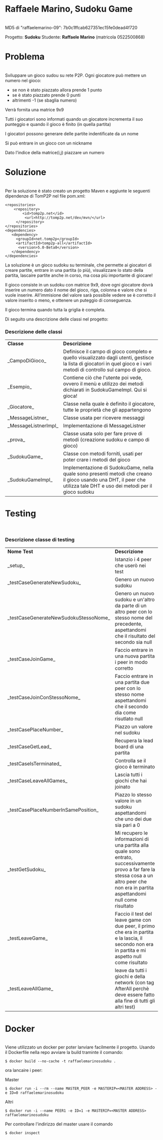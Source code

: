 # Raffaele Marino, Sudoku Game
<br>
MD5 di "raffaelemarino-09": 7b0c1ffcab627351ec15fe0dead4f720

Progetto: <b>Sudoku</b>
Studente: <b>Raffaele Marino</b> (matricola 0522500868)

<h1> Problema </h1>
<br>
Sviluppare un gioco sudou su rete P2P.
Ogni giocatore può mettere un numero nel gioco:
<ul>
<li> se non è stato piazzato allora prende 1 punto
<li> se è stato piazzato prende 0 punti
<li> altrimenti -1 (se sbaglia numero)
</ul>

Verrà fornita una matrice 9x9


Tutti i giocatori sono informati quando un giocatore incrementa il suo punteggio e quando il gioco è finito (in quella partita)


I giocatori possono generare delle partite indentificate da un nome


Si può entrare in un gioco con un nickname


Dato l'indice della matrice(i,j) piazzare un numero

<h1>Soluzione</h1>
<br>
Per la soluzione è stato creato un progetto Maven e aggiunte le seguenti dipendenze di TomP2P nel file pom.xml:

```
<repositories>
    <repository>
        <id>tomp2p.net</id>
         <url>http://tomp2p.net/dev/mvn/</url>
     </repository>
</repositories>
<dependencies>
   <dependency>
     <groupId>net.tomp2p</groupId>
     <artifactId>tomp2p-all</artifactId>
      <version>5.0-Beta8</version>
   </dependency>
</dependencies>
```

La soluzione è un gioco sudoku su terminale, che permette ai giocatori di creare partite, entrare in una partita (o più), visualizzare lo stato della partita, lascaire partite anche in corso, ma cosa più importante di giocare!

Il gioco consiste in un sudoku con matrice 9x9, dove ogni giocatore dovrà inserire un numero dato il nome del gioco, riga, colonna e valore che si vuole inserire. All'immisione del valore sarà possibile vedere se è corretto il valore inserito o meno, e ottenere un puteggio di conseguenza. 

Il gioco termina quando tutta la griglia è completa.


Di seguito una descrizione delle classi nel progetto:
<h3>Descrizione delle classi</h3>

<table>
    <tr><td><b>Classe</b></td><td><b>Descrizione</b></td></tr>
    <tr><td>_CampoDiGioco_</td><td>Definisce il campo di gioco completo e quello visualizzato dagli utenti, gestisce la lista di giocatori in quel gioco e i vari metodi di controllo sul campo di gioco. </td></tr>
    <tr><td>_Esempio_</td><td>Contiene ciò che l'utente poi vede, ovvero il menù e utilizzo dei metodi dichiarati in SudokuGameImpl. Qui si gioca!</td></tr>
    <tr><td>_Giocatore_</td><td>Classe nella quale è definito il giocatore, tutte le proprietà che gli appartengono </td></tr>
    <tr><td>_MessageListner_</td><td>Classe usata per ricevere messaggi </td></tr>
    <tr><td>_MessageListnerImpl_</td><td>Implementazione di MessageListner </td></tr>
    <tr><td>_prova_</td><td>Classe usata solo per fare prove di metodi (creazione sudoku e campo di gioco) </td></tr>
    <tr><td>_SudokuGame_</td><td>Classe con metodi forniti, usati per poter crare i metodi del gioco </td></tr>
    <tr><td>_SudokuGameImpl_</td><td>Implementazione di SudokuGame, nella quale sono presenti metodi che creano il gioco usando una DHT, il peer che utilizza tale DHT e uso dei metodi per il gioco sudoku</td></tr>
    
</table>

<h1>Testing</h1>
<br>

<h3>Descrizione classe di testing</h3>
<table>
    <tr><td><b>Nome Test</b></td><td><b>Descrizione</b></td></tr>
    <tr><td>_setup_</td><td>Istanzio i 4 peer che userò nei test </td></tr>
    <tr><td>_testCaseGenerateNewSudoku_</td><td>Genero un nuovo sudoku </td></tr>
    <tr><td>_testCaseGenerateNewSudokuStessoNome_</td><td>Genero un nuovo sudoku e un'altro da parte di un altro peer con lo stesso nome del precedente, aspettandomi che il risultato del secondo sia null </td></tr>
    <tr><td>_testCaseJoinGame_</td><td>Faccio entrare in una nuova partita i peer in modo corretto </td></tr>
    <tr><td>_testCaseJoinConStessoNome_</td><td>Faccio entrare in una partita due peer con lo stesso nome aspettandomi che il secondo dia come risutlato null </td></tr>
    <tr><td>_testCasePlaceNumber_</td><td>Piazzo un valore nel sudoku </td></tr>
    <tr><td>_testCaseGetLead_</td><td>Recupera la lead board di una partita </td></tr>
    <tr><td>_testCaseIsTerminated_</td><td>Controlla se il gioco è terminato </td></tr>
     <tr><td>_testCaseLeaveAllGames_</td><td>Lascia tutti i giochi che hai joinato </td></tr>
    <tr><td>_testCasePlaceNumberInSamePosition_</td><td>Piazzo lo stesso valore in un sudoku aspettandomi che uno dei due sia pari a 0 </td></tr>
    <tr><td>_testGetSudoku_</td><td>Mi recupero le informazioni di una partita alla quale sono entrato, successivamente provo a far fare la stessa cosa a un altro peer che non era in partita aspettandomi null come risultato </td></tr>
    <tr><td>_testLeaveGame_</td><td>Faccio il test del leave game con due peer, il primo che era in partita e la lascia, il secondo non era in partita e mi aspetto null come risultato </td></tr>
    <tr><td>_testLeaveAllGame_</td><td>leave da tutti i giochi e della network (con tag AfterAll perchè deve essere fatto alla fine di tutti gli altri test)</td></tr>
</table>


<h1>Docker</h1>
<br>
Viene utilizzato un docker per poter lanviare facilmente il progetto.
Usando il Dockerfile nella repo avviare la build traminte il comando:

```
$ docker build --no-cache -t raffaelemarinosudoku .
```

ora lancaire i peer:

Master

```
$ docker run -i --rm --name MASTER_PEER -e MASTERIP=<MASTER ADDRESS> -e ID=0 raffaelemarinosudoku
```

Altri

```
$ docker run -i --name PEER1 -e ID=1 -e MASTERIP=<MASTER ADDRESS> raffaelemarinosudoku
```

Per controllare l'indirizzo del master usare il comando
```
$ docker inspect
```

